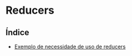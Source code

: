 # Reducers

## Índice

- [Exemplo de necessidade de uso de reducers](https://github.com/Dirack/Estudos/tree/master/react/reducers/lista#exemplo-de-necessidade-de-uso-de-reducers)
